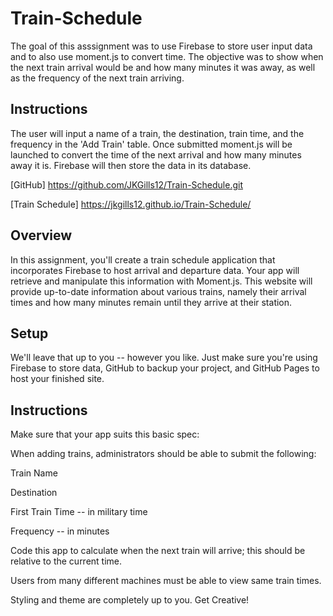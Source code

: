 # Train-Schedule

The goal of this asssignment was to use Firebase to store user input data and to also use moment.js to convert time. The objective was to show when the next train arrival would be and how many minutes it was away, as well as the frequency of the next train arriving.

## Instructions
The user will input a name of a train, the destination, train time, and the frequency in the 'Add Train' table. Once submitted moment.js will be launched to convert the time of the next arrival and how many minutes away it is. Firebase will then store the data in its database.

[GitHub] https://github.com/JKGills12/Train-Schedule.git

[Train Schedule] https://jkgills12.github.io/Train-Schedule/

## Overview
In this assignment, you'll create a train schedule application that incorporates Firebase to host arrival and departure data. Your app will retrieve and manipulate this information with Moment.js. This website will provide up-to-date information about various trains, namely their arrival times and how many minutes remain until they arrive at their station.


## Setup

We'll leave that up to you -- however you like. Just make sure you're using Firebase to store data, GitHub to backup your project, and GitHub Pages to host your finished site.


## Instructions


Make sure that your app suits this basic spec:


When adding trains, administrators should be able to submit the following:


Train Name


Destination


First Train Time -- in military time


Frequency -- in minutes




Code this app to calculate when the next train will arrive; this should be relative to the current time.


Users from many different machines must be able to view same train times.


Styling and theme are completely up to you. Get Creative!
